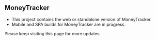 ## MoneyTracker

- This project contains the web or standalone version of MoneyTracker. 
- Mobile and SPA builds for MoneyTracker are in progress. 

Please keep visiting this page for more updates.